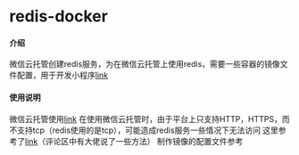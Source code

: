 # redis-docker

#### 介绍 
微信云托管创建redis服务，为在微信云托管上使用redis，需要一些容器的镜像文件配置，用于开发小程序[link](https://gitee.com/smallmogou/travel-song)

#### 使用说明
微信云托管使用[link](https://developers.weixin.qq.com/miniprogram/dev/wxcloudrun/src/basic/guide.html)
在使用微信云托管时，由于平台上只支持HTTP，HTTPS，而不支持tcp（redis使用的是tcp），可能造成redis服务一些情况下无法访问
这里参考了[link](https://developers.weixin.qq.com/community/develop/doc/00004c794500d890ec9cdf56951800)（评论区中有大佬说了一些方法）
制作镜像的配置文件参考[](https://github.com/xuxiaowei-com-cn/docker-redis)


